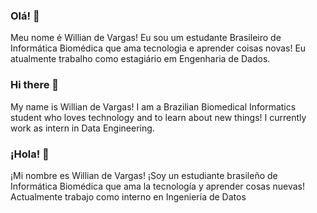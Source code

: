 ### Olá! 👋

Meu nome é Willian de Vargas! Eu sou um estudante Brasileiro de Informática Biomédica que ama tecnologia e aprender coisas novas! Eu atualmente trabalho como estagiário em Engenharia de Dados.

### Hi there 👋

My name is Willian de Vargas! I am a Brazilian Biomedical Informatics student who loves technology and to learn about new things! I currently work as intern in Data Engineering.

### ¡Hola! 👋

¡Mi nombre es Willian de Vargas! ¡Soy un estudiante brasileño de Informática Biomédica que ama la tecnología y aprender cosas nuevas! Actualmente trabajo como interno en Ingeniería de Datos

<!--
**willian2610/willian2610** is a ✨ _special_ ✨ repository because its `README.md` (this file) appears on your GitHub profile.

Here are some ideas to get you started:

- 🔭 I’m currently working on ...
- 🌱 I’m currently learning ...
- 👯 I’m looking to collaborate on ...
- 🤔 I’m looking for help with ...
- 💬 Ask me about ...
- 📫 How to reach me: ...
- 😄 Pronouns: ...
- ⚡ Fun fact: ...
-->
